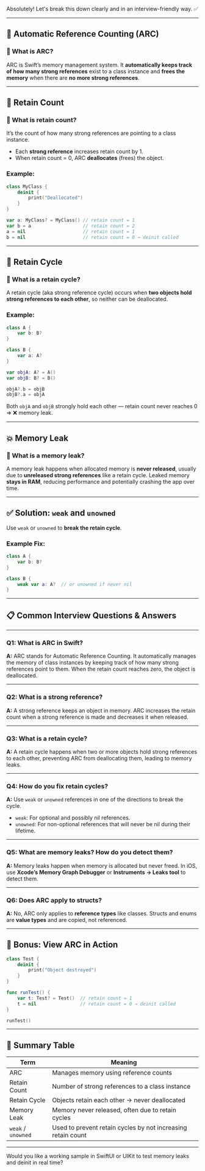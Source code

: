 Absolutely! Let's break this down clearly and in an interview-friendly way. ✅

---

## 🔁 Automatic Reference Counting (ARC)

### 📌 What is ARC?

ARC is Swift’s memory management system. It **automatically keeps track of how many strong references** exist to a class instance and **frees the memory** when there are **no more strong references**.

---

## 🧮 Retain Count

### 📌 What is retain count?

It’s the count of how many strong references are pointing to a class instance.

* Each **strong reference** increases retain count by 1.
* When retain count = 0, ARC **deallocates** (frees) the object.

### Example:

```swift
class MyClass {
    deinit {
        print("Deallocated")
    }
}

var a: MyClass? = MyClass() // retain count = 1
var b = a                   // retain count = 2
a = nil                     // retain count = 1
b = nil                     // retain count = 0 → deinit called
```

---

## 🔗 Retain Cycle

### 📌 What is a retain cycle?

A retain cycle (aka strong reference cycle) occurs when **two objects hold strong references to each other**, so neither can be deallocated.

### Example:

```swift
class A {
    var b: B?
}

class B {
    var a: A?
}

var objA: A? = A()
var objB: B? = B()

objA?.b = objB
objB?.a = objA
```

Both `objA` and `objB` strongly hold each other — retain count never reaches 0 ⇒ ❌ memory leak.

---

## 💥 Memory Leak

### 📌 What is a memory leak?

A memory leak happens when allocated memory is **never released**, usually due to **unreleased strong references** like a retain cycle. Leaked memory **stays in RAM**, reducing performance and potentially crashing the app over time.

---

## ✅ Solution: `weak` and `unowned`

Use `weak` or `unowned` to **break the retain cycle**.

### Example Fix:

```swift
class A {
    var b: B?
}

class B {
    weak var a: A?  // or unowned if never nil
}
```

---

## 📋 Common Interview Questions & Answers

---

### Q1: What is ARC in Swift?

**A:** ARC stands for Automatic Reference Counting. It automatically manages the memory of class instances by keeping track of how many strong references point to them. When the retain count reaches zero, the object is deallocated.

---

### Q2: What is a strong reference?

**A:** A strong reference keeps an object in memory. ARC increases the retain count when a strong reference is made and decreases it when released.

---

### Q3: What is a retain cycle?

**A:** A retain cycle happens when two or more objects hold strong references to each other, preventing ARC from deallocating them, leading to memory leaks.

---

### Q4: How do you fix retain cycles?

**A:** Use `weak` or `unowned` references in one of the directions to break the cycle.

* `weak`: For optional and possibly nil references.
* `unowned`: For non-optional references that will never be nil during their lifetime.

---

### Q5: What are memory leaks? How do you detect them?

**A:** Memory leaks happen when memory is allocated but never freed. In iOS, use **Xcode’s Memory Graph Debugger** or **Instruments → Leaks tool** to detect them.

---

### Q6: Does ARC apply to structs?

**A:** No, ARC only applies to **reference types** like classes. Structs and enums are **value types** and are copied, not referenced.

---

## 🧪 Bonus: View ARC in Action

```swift
class Test {
    deinit {
        print("Object destroyed")
    }
}

func runTest() {
    var t: Test? = Test()  // retain count = 1
    t = nil                // retain count = 0 → deinit called
}

runTest()
```

---

## 🧠 Summary Table

| Term               | Meaning                                                      |
| ------------------ | ------------------------------------------------------------ |
| ARC                | Manages memory using reference counts                        |
| Retain Count       | Number of strong references to a class instance              |
| Retain Cycle       | Objects retain each other → never deallocated                |
| Memory Leak        | Memory never released, often due to retain cycles            |
| `weak` / `unowned` | Used to prevent retain cycles by not increasing retain count |

---

Would you like a working sample in SwiftUI or UIKit to test memory leaks and deinit in real time?
